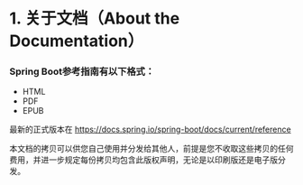 # 1. 关于文档（About the Documentation）

### Spring Boot参考指南有以下格式：
- HTML
- PDF
- EPUB  

最新的正式版本在 https://docs.spring.io/spring-boot/docs/current/reference

本文档的拷贝可以供您自己使用并分发给其他人，前提是您不收取这些拷贝的任何费用，并进一步规定每份拷贝均包含此版权声明，无论是以印刷版还是电子版分发。


